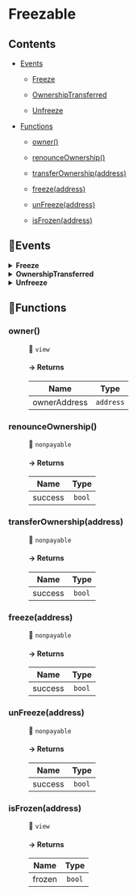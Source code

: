 # <span id="Freezable"></span> Freezable
> 





## Contents


- [Events](#Freezable--Events)


  - [Freeze](#Freezable--event--Freeze)


  - [OwnershipTransferred](#Freezable--event--OwnershipTransferred)


  - [Unfreeze](#Freezable--event--Unfreeze)



- [Functions](#Freezable--Functions)


  - [owner()](#Freezable--function--owner())


  - [renounceOwnership()](#Freezable--function--renounceOwnership())


  - [transferOwnership(address)](#Freezable--function--transferOwnership(address))


  - [freeze(address)](#Freezable--function--freeze(address))


  - [unFreeze(address)](#Freezable--function--unFreeze(address))


  - [isFrozen(address)](#Freezable--function--isFrozen(address))



## 🦄Events <a name="Freezable--Events"></a>


<details><summary><strong>Freeze <a name="Freezable--event--Freeze"></a></strong></summary>
<p>

| Name | Indexed | Type |
|:-:|:-:|:-:|
| target | `true` | `address` |

</p>

</details>


<details><summary><strong>OwnershipTransferred <a name="Freezable--event--OwnershipTransferred"></a></strong></summary>
<p>

| Name | Indexed | Type |
|:-:|:-:|:-:|
| currentOwner | `true` | `address` |
| newOwner | `true` | `address` |

</p>

</details>


<details><summary><strong>Unfreeze <a name="Freezable--event--Unfreeze"></a></strong></summary>
<p>

| Name | Indexed | Type |
|:-:|:-:|:-:|
| target | `true` | `address` |

</p>

</details>



## 🚀Functions <a name="Freezable--Functions"></a>
<dl>
<dt> <h3> owner() <a name="Freezable--function--owner()"></a> </h3> </dt>
<dd>

 👀 `view`

#### → Returns
| Name | Type |
|:-:|:-:|
|  ownerAddress  | `address` |



</dd>
<dt> <h3> renounceOwnership() <a name="Freezable--function--renounceOwnership()"></a> </h3> </dt>
<dd>

 👀 `nonpayable`

#### → Returns
| Name | Type |
|:-:|:-:|
|  success  | `bool` |



</dd>
<dt> <h3> transferOwnership(address) <a name="Freezable--function--transferOwnership(address)"></a> </h3> </dt>
<dd>

 👀 `nonpayable`

#### → Returns
| Name | Type |
|:-:|:-:|
|  success  | `bool` |



</dd>
<dt> <h3> freeze(address) <a name="Freezable--function--freeze(address)"></a> </h3> </dt>
<dd>

 👀 `nonpayable`

#### → Returns
| Name | Type |
|:-:|:-:|
|  success  | `bool` |



</dd>
<dt> <h3> unFreeze(address) <a name="Freezable--function--unFreeze(address)"></a> </h3> </dt>
<dd>

 👀 `nonpayable`

#### → Returns
| Name | Type |
|:-:|:-:|
|  success  | `bool` |



</dd>
<dt> <h3> isFrozen(address) <a name="Freezable--function--isFrozen(address)"></a> </h3> </dt>
<dd>

 👀 `view`

#### → Returns
| Name | Type |
|:-:|:-:|
|  frozen  | `bool` |



</dd>
</dl>
